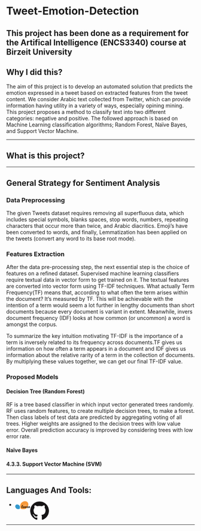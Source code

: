 # Tweet-Emotion-Detection

This project has been done as a requirement for the Artifical Intelligence (ENCS3340) course at Birzeit University 
---
## Why I did this?
The aim of this project is to develop an automated solution that predicts the emotion expressed in a tweet based on extracted features from the tweet content. We consider Arabic text collected from Twitter, which can provide information having utility in a variety of ways, especially opining mining. This project proposes a method to classify text into two different categories: negative and positive. The followed approach is based on Machine Learning classification algorithms; Random Forest, Naïve Bayes, and Support Vector Machine.  


---

## What is this project?



---
## General Strategy for Sentiment Analysis
### Data Preprocessing 
The given Tweets dataset requires removing all superfluous data, which includes special symbols, blanks spaces, stop words, numbers, repeating characters that occur more than twice, and Arabic diacritics. Emoji’s have been converted to words, and finally, Lemmatization has been applied on the tweets (convert any word to its base root mode).        

### Features Extraction
After the data pre-processing step, the next essential step is the choice of features on a refined dataset. Supervised machine learning classifiers require textual data in vector form to get trained on it. The textual features are converted into vector form using TF-IDF techniques. What actually Term Frequency(TF) means that, according to what often the term arises within the document? It’s measured by TF. This will be achievable with the intention of a term would seem a lot further in lengthy documents than short documents because every document is variant in extent. Meanwhile, invers document frequency (IDF) looks at how common (or uncommon) a word is amongst the corpus. 

To summarize the key intuition motivating TF-IDF is the importance of a term is inversely related to its frequency across documents.TF gives us information on how often a term appears in a document and IDF gives us information about the relative rarity of a term in the collection of documents. By multiplying these values together, we can get our final TF-IDF value.

### Proposed Models  

#### Decision Tree (Random Forest)
RF is a tree based classifier in which input vector generated trees randomly. RF uses random features, to create multiple decision trees, to make a forest. Then class labels of test data are predicted by aggregating voting of all trees. Higher weights are assigned to the decision trees with low value error. Overall prediction accuracy is improved by considering trees with low error rate.

#### Naïve Bayes


#### 4.3.3.	Support Vector Machine (SVM)

---
## Languages And Tools:

- <img align="left" alt="scikit learning" width="40px" src="https://github.com/scikit-learn/scikit-learn/blob/main/doc/logos/1280px-scikit-learn-logo.png?raw=true" /> <img align="left" alt="GitHub" width="50px" src="https://raw.githubusercontent.com/github/explore/78df643247d429f6cc873026c0622819ad797942/topics/github/github.png" />
<br/>

---



